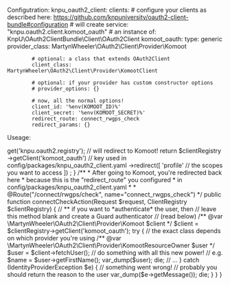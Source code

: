 Configutration:
knpu_oauth2_client:
    clients:
        # configure your clients as described here: https://github.com/knpuniversity/oauth2-client-bundle#configuration
        # will create service: "knpu.oauth2.client.komoot_oauth"
        # an instance of: KnpU\OAuth2ClientBundle\Client\OAuth2Client
        komoot_oauth:
            type: generic
            provider_class: MartynWheeler\OAuth2\Client\Provider\Komoot

            # optional: a class that extends OAuth2Client
            client_class: MartynWheeler\OAuth2\Client\Provider\KomootClient

            # optional: if your provider has custom constructor options
            # provider_options: {}

            # now, all the normal options!
            client_id: '%env(KOMOOT_ID)%'
            client_secret: '%env(KOMOOT_SECRET)%'
            redirect_route: connect_rwgps_check
            redirect_params: {}


Useage:
<?php

namespace App\Controller;

use KnpU\OAuth2ClientBundle\Client\ClientRegistry;
use League\OAuth2\Client\Provider\Exception\IdentityProviderException;
use Symfony\Bundle\FrameworkBundle\Controller\Controller;
use Symfony\Component\HttpFoundation\Request;
use Symfony\Component\Routing\Annotation\Route;

class RwgpsController extends Controller
{
    /**
     * @Route("/connect/rwgps", name="connect_rwgps")
     */
    public function connectAction(ClientRegistry $clientRegistry)
    {
        // on Symfony 3.3 or lower, $clientRegistry = $this->get('knpu.oauth2.registry');

        // will redirect to Komoot!
        return $clientRegistry
            ->getClient('komoot_oauth') // key used in config/packages/knpu_oauth2_client.yaml
            ->redirect([
	    	'profile' // the scopes you want to access
            ])
        ;
	}

    /**
     * After going to Komoot, you're redirected back here
     * because this is the "redirect_route" you configured
     * in config/packages/knpu_oauth2_client.yaml
     *
     * @Route("/connect/rwgps/check", name="connect_rwgps_check")
     */
    public function connectCheckAction(Request $request, ClientRegistry $clientRegistry)
    {
        // ** if you want to *authenticate* the user, then
        // leave this method blank and create a Guard authenticator
        // (read below)

        /** @var \MartynWheeler\OAuth2\Client\Provider\Komoot $client */
        $client = $clientRegistry->getClient('komoot_oauth');

        try {
            // the exact class depends on which provider you're using
            /** @var \MartynWheeler\OAuth2\Client\Provider\KomootResourceOwner $user */
            $user = $client->fetchUser();
      // do something with all this new power!
	    // e.g. $name = $user->getFirstName();
            var_dump($user); die;
            // ...
        } catch (IdentityProviderException $e) {
            // something went wrong!
            // probably you should return the reason to the user
            var_dump($e->getMessage()); die;
        }
    }
}
